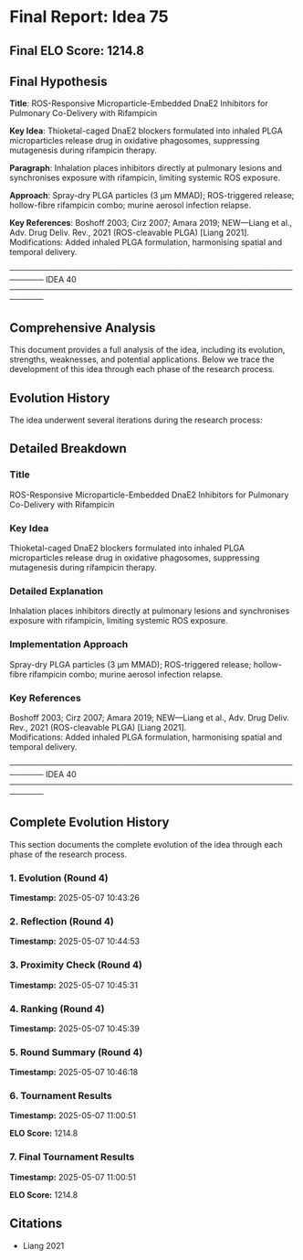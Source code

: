 # Final Report: Idea 75

## Final ELO Score: 1214.8

## Final Hypothesis

**Title**: ROS-Responsive Microparticle-Embedded DnaE2 Inhibitors for Pulmonary Co-Delivery with Rifampicin

**Key Idea**: Thioketal-caged DnaE2 blockers formulated into inhaled PLGA microparticles release drug in oxidative phagosomes, suppressing mutagenesis during rifampicin therapy.

**Paragraph**: Inhalation places inhibitors directly at pulmonary lesions and synchronises exposure with rifampicin, limiting systemic ROS exposure.

**Approach**: Spray-dry PLGA particles (3 µm MMAD); ROS-triggered release; hollow-fibre rifampicin combo; murine aerosol infection relapse.

**Key References**: Boshoff 2003; Cirz 2007; Amara 2019; NEW—Liang et al., Adv. Drug Deliv. Rev., 2021 (ROS-cleavable PLGA) [Liang 2021].  
Modifications: Added inhaled PLGA formulation, harmonising spatial and temporal delivery.

────────────────────────────────────────────────────────
IDEA 40  
────────────────────────────────────────────────────────

## Comprehensive Analysis

This document provides a full analysis of the idea, including its evolution, strengths, weaknesses, and potential applications. Below we trace the development of this idea through each phase of the research process.

## Evolution History

The idea underwent several iterations during the research process:

## Detailed Breakdown

### Title

ROS-Responsive Microparticle-Embedded DnaE2 Inhibitors for Pulmonary Co-Delivery with Rifampicin

### Key Idea

Thioketal-caged DnaE2 blockers formulated into inhaled PLGA microparticles release drug in oxidative phagosomes, suppressing mutagenesis during rifampicin therapy.

### Detailed Explanation

Inhalation places inhibitors directly at pulmonary lesions and synchronises exposure with rifampicin, limiting systemic ROS exposure.

### Implementation Approach

Spray-dry PLGA particles (3 µm MMAD); ROS-triggered release; hollow-fibre rifampicin combo; murine aerosol infection relapse.

### Key References

Boshoff 2003; Cirz 2007; Amara 2019; NEW—Liang et al., Adv. Drug Deliv. Rev., 2021 (ROS-cleavable PLGA) [Liang 2021].  
Modifications: Added inhaled PLGA formulation, harmonising spatial and temporal delivery.

────────────────────────────────────────────────────────
IDEA 40  
────────────────────────────────────────────────────────

## Complete Evolution History

This section documents the complete evolution of the idea through each phase of the research process.

### 1. Evolution (Round 4)
**Timestamp:** 2025-05-07 10:43:26



### 2. Reflection (Round 4)
**Timestamp:** 2025-05-07 10:44:53



### 3. Proximity Check (Round 4)
**Timestamp:** 2025-05-07 10:45:31



### 4. Ranking (Round 4)
**Timestamp:** 2025-05-07 10:45:39



### 5. Round Summary (Round 4)
**Timestamp:** 2025-05-07 10:46:18



### 6. Tournament Results
**Timestamp:** 2025-05-07 11:00:51

**ELO Score:** 1214.8



### 7. Final Tournament Results
**Timestamp:** 2025-05-07 11:00:51

**ELO Score:** 1214.8



## Citations

- Liang 2021
